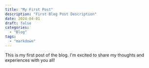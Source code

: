 ```yaml
---
title: "My First Post"
description: "First Blog Post Description"
date: 2024-04-01
draft: false
categories: 
  - "Blog"
tags: 
  - "markdown"
---
```


This is my first post of the blog. I'm excited to share my thoughts and experiences with you all!
